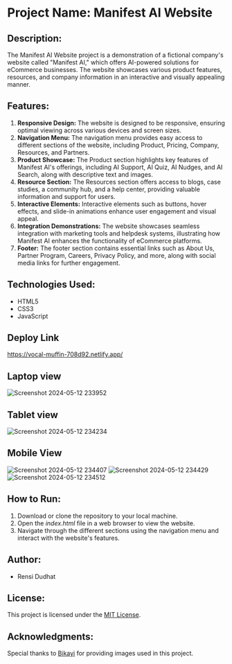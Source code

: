 # Project Name: Manifest AI Website

## Description:
The Manifest AI Website project is a demonstration of a fictional company's website called "Manifest AI," which offers AI-powered solutions for eCommerce businesses. The website showcases various product features, resources, and company information in an interactive and visually appealing manner.

## Features:
1. **Responsive Design:** The website is designed to be responsive, ensuring optimal viewing across various devices and screen sizes.
2. **Navigation Menu:** The navigation menu provides easy access to different sections of the website, including Product, Pricing, Company, Resources, and Partners.
3. **Product Showcase:** The Product section highlights key features of Manifest AI's offerings, including AI Support, AI Quiz, AI Nudges, and AI Search, along with descriptive text and images.
4. **Resource Section:** The Resources section offers access to blogs, case studies, a community hub, and a help center, providing valuable information and support for users.
5. **Interactive Elements:** Interactive elements such as buttons, hover effects, and slide-in animations enhance user engagement and visual appeal.
6. **Integration Demonstrations:** The website showcases seamless integration with marketing tools and helpdesk systems, illustrating how Manifest AI enhances the functionality of eCommerce platforms.
7. **Footer:** The footer section contains essential links such as About Us, Partner Program, Careers, Privacy Policy, and more, along with social media links for further engagement.

## Technologies Used:
- HTML5
- CSS3
- JavaScript

## Deploy Link

https://vocal-muffin-708d92.netlify.app/

## Laptop view
![Screenshot 2024-05-12 233952](https://github.com/Rensi2411/manifest_ai_clone/assets/131978061/8bbb57ca-7a33-400f-af0d-686d8aa49e7a)

## Tablet view
![Screenshot 2024-05-12 234234](https://github.com/Rensi2411/manifest_ai_clone/assets/131978061/83bb92cf-16d2-4aac-8865-a1d443800cb0)

## Mobile View
![Screenshot 2024-05-12 234407](https://github.com/Rensi2411/manifest_ai_clone/assets/131978061/69e65b77-2050-423a-8d93-4f7a94e8cf5f)
![Screenshot 2024-05-12 234429](https://github.com/Rensi2411/manifest_ai_clone/assets/131978061/2b2bba03-43f9-438b-8642-c440ab4edfd4)
![Screenshot 2024-05-12 234512](https://github.com/Rensi2411/manifest_ai_clone/assets/131978061/1d56a19e-c694-47e5-aeba-fabf9ee5321a)


## How to Run:
1. Download or clone the repository to your local machine.
2. Open the *index.html* file in a web browser to view the website.
3. Navigate through the different sections using the navigation menu and interact with the website's features.

## Author:
- Rensi Dudhat

## License:
This project is licensed under the [MIT License](https://opensource.org/licenses/MIT).

## Acknowledgments:
Special thanks to [Bikayi](https://www.bikayi.com/) for providing images used in this project.
